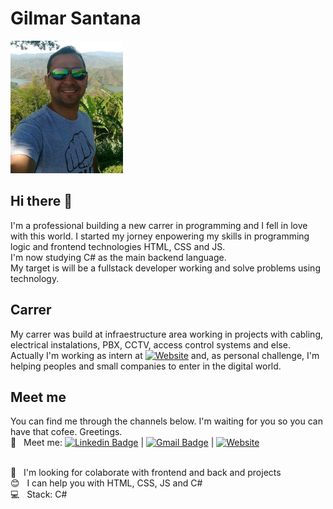 # Gilmar Santana

![](./perfil_git.jpg)

## Hi there 👋
I'm a professional building a new carrer in programming and I fell in love with this world.
I started my jorney enpowering my skills in programming logic and frontend  technologies HTML, CSS and JS.<br>
I'm now studying C# as the main backend language.<br>
My target is will be a fullstack developer working and solve problems using technology.

## Carrer
My carrer was build at infraestructure area working in projects with cabling, electrical instalations, PBX, CCTV, access control systems and else.<br>
Actually I'm working as intern at  [![Website](https://img.shields.io/website?down_color=red&up_message=ECOSistemas&url=https%3A%2F%2Fwww.gilmarsantana.com)](https://www.ecosistemas.com.br)  and, as personal challenge, I'm helping peoples and small companies to enter in the digital world.

## Meet me
You can find me through the channels below. I'm waiting for you so you can have that cofee.
Greetings.
 <br/> :email: &nbsp; Meet me: [![Linkedin Badge](https://img.shields.io/badge/-GilmarSantana-blue?style=flat-square&logo=Linkedin&logoColor=white&link=https://www.linkedin.com/in/gilmarribeirosantana/)](https://www.linkedin.com/in/gilmarribeirosantana/) 
| 
[![Gmail Badge](https://img.shields.io/badge/-gilmar.ribeiro.santana@gmail.com-c14438?style=flat-square&logo=Gmail&logoColor=white&link=mailto:gilmar.ribeiro.santana@gmail.com)](mailto:gilmar.ribeiro.santana@gmail.com)
|
[![Website](https://img.shields.io/website?down_color=red&up_message=Gilmar&url=https%3A%2F%2Fwww.gilmarsantana.com)](https://www.gilmarsantana.com)

 <br/> :purple_heart: &nbsp; I'm looking for colaborate with frontend and back and projects
 <br/> :blush: &nbsp; I can help you with HTML, CSS, JS and C#
 <br/> :computer: &nbsp; Stack: C#

